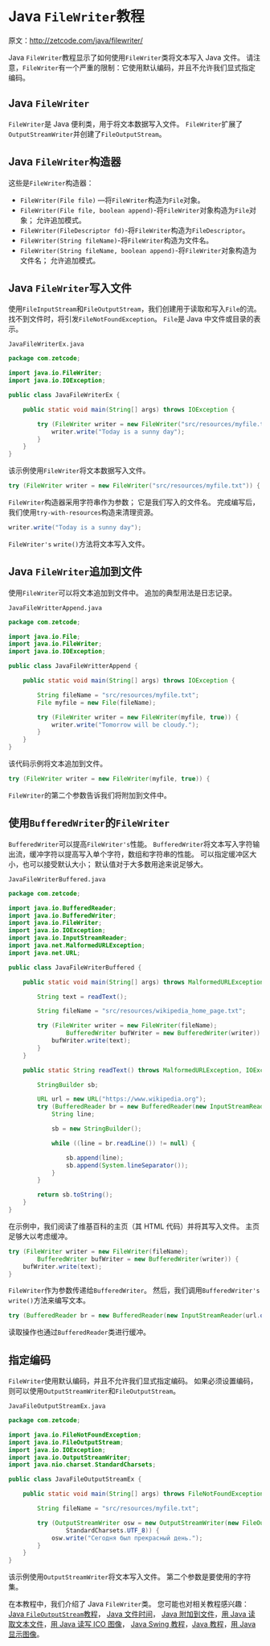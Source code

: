 # Java `FileWriter`教程

原文：http://zetcode.com/java/filewriter/

Java `FileWriter`教程显示了如何使用`FileWriter`类将文本写入 Java 文件。 请注意，`FileWriter`有一个严重的限制：它使用默认编码，并且不允许我们显式指定编码。

## Java `FileWriter`

`FileWriter`是 Java 便利类，用于将文本数据写入文件。 `FileWriter`扩展了`OutputStreamWriter`并创建了`FileOutputStream`。

## Java `FileWriter`构造器

这些是`FileWriter`构造器：

*   `FileWriter(File file)` —将`FileWriter`构造为`File`对象。
*   `FileWriter(File file, boolean append)`-将`FileWriter`对象构造为`File`对象； 允许追加模式。
*   `FileWriter(FileDescriptor fd)`-将`FileWriter`构造为`FileDescriptor`。
*   `FileWriter(String fileName)`-将`FileWriter`构造为文件名。
*   `FileWriter(String fileName, boolean append)`-将`FileWriter`对象构造为文件名； 允许追加模式。

## Java `FileWriter`写入文件

使用`FileInputStream`和`FileOutputStream`，我们创建用于读取和写入`File`的流。 找不到文件时，将引发`FileNotFoundException`。 `File`是 Java 中文件或目录的表示。

`JavaFileWriterEx.java`

```java
package com.zetcode;

import java.io.FileWriter;
import java.io.IOException;

public class JavaFileWriterEx {

    public static void main(String[] args) throws IOException {

        try (FileWriter writer = new FileWriter("src/resources/myfile.txt")) {
            writer.write("Today is a sunny day");
        }
    }
}

```

该示例使用`FileWriter`将文本数据写入文件。

```java
try (FileWriter writer = new FileWriter("src/resources/myfile.txt")) {

```

`FileWriter`构造器采用字符串作为参数； 它是我们写入的文件名。 完成编写后，我们使用`try-with-resources`构造来清理资源。

```java
writer.write("Today is a sunny day");

```

`FileWriter's` `write()`方法将文本写入文件。

## Java `FileWriter`追加到文件

使用`FileWriter`可以将文本追加到文件中。 追加的典型用法是日志记录。

`JavaFileWritterAppend.java`

```java
package com.zetcode;

import java.io.File;
import java.io.FileWriter;
import java.io.IOException;

public class JavaFileWritterAppend {

    public static void main(String[] args) throws IOException {

        String fileName = "src/resources/myfile.txt";
        File myfile = new File(fileName);

        try (FileWriter writer = new FileWriter(myfile, true)) {
            writer.write("Tomorrow will be cloudy.");
        }        
    }
}

```

该代码示例将文本追加到文件。

```java
try (FileWriter writer = new FileWriter(myfile, true)) {

```

`FileWriter`的第二个参数告诉我们将附加到文件中。

## 使用`BufferedWriter`的`FileWriter`

`BufferedWriter`可以提高`FileWriter's`性能。 `BufferedWriter`将文本写入字符输出流，缓冲字符以提高写入单个字符，数组和字符串的性能。 可以指定缓冲区大小，也可以接受默认大小； 默认值对于大多数用途来说足够大。

`JavaFileWriterBuffered.java`

```java
package com.zetcode;

import java.io.BufferedReader;
import java.io.BufferedWriter;
import java.io.FileWriter;
import java.io.IOException;
import java.io.InputStreamReader;
import java.net.MalformedURLException;
import java.net.URL;

public class JavaFileWriterBuffered {

    public static void main(String[] args) throws MalformedURLException, IOException {

        String text = readText();

        String fileName = "src/resources/wikipedia_home_page.txt";

        try (FileWriter writer = new FileWriter(fileName);
                BufferedWriter bufWriter = new BufferedWriter(writer)) {
            bufWriter.write(text);
        }
    }

    public static String readText() throws MalformedURLException, IOException {

        StringBuilder sb;

        URL url = new URL("https://www.wikipedia.org");
        try (BufferedReader br = new BufferedReader(new InputStreamReader(url.openStream()))) {
            String line;

            sb = new StringBuilder();

            while ((line = br.readLine()) != null) {

                sb.append(line);
                sb.append(System.lineSeparator());
            }
        }

        return sb.toString();
    }
}

```

在示例中，我们阅读了维基百科的主页（其 HTML 代码）并将其写入文件。 主页足够大以考虑缓冲。

```java
try (FileWriter writer = new FileWriter(fileName);
        BufferedWriter bufWriter = new BufferedWriter(writer)) {
    bufWriter.write(text);
}

```

`FileWriter`作为参数传递给`BufferedWriter`。 然后，我们调用`BufferedWriter's` `write()`方法来编写文本。

```java
try (BufferedReader br = new BufferedReader(new InputStreamReader(url.openStream()))) {

```

读取操作也通过`BufferedReader`类进行缓冲。

## 指定编码

`FileWriter`使用默认编码，并且不允许我们显式指定编码。 如果必须设置编码，则可以使用`OutputStreamWriter`和`FileOutputStream`。

`JavaFileOutputStreamEx.java`

```java
package com.zetcode;

import java.io.FileNotFoundException;
import java.io.FileOutputStream;
import java.io.IOException;
import java.io.OutputStreamWriter;
import java.nio.charset.StandardCharsets;

public class JavaFileOutputStreamEx {

    public static void main(String[] args) throws FileNotFoundException, IOException {

        String fileName = "src/resources/myfile.txt";

        try (OutputStreamWriter osw = new OutputStreamWriter(new FileOutputStream(fileName), 
                StandardCharsets.UTF_8)) {
            osw.write("Сегодня был прекрасный день.");
        }
    }
}

```

该示例使用`OutputStreamWriter`将文本写入文件。 第二个参数是要使用的字符集。

在本教程中，我们介绍了 Java `FileWriter`类。 您可能也对相关教程感兴趣： [Java `FileOutputStream`教程](/java/fileoutputstream/)， [Java 文件时间](/articles/javafiletime/)， [Java 附加到文件](/articles/javaappendtofile/)，[用 Java 读取文本文件](/articles/javareadtext/)，[用 Java 读写 ICO 图像](/articles/javaico/)， [Java Swing 教程](/tutorials/javaswingtutorial/)，[Java 教程](/lang/java/)，[用 Java 显示图像](/java/displayimage/)。